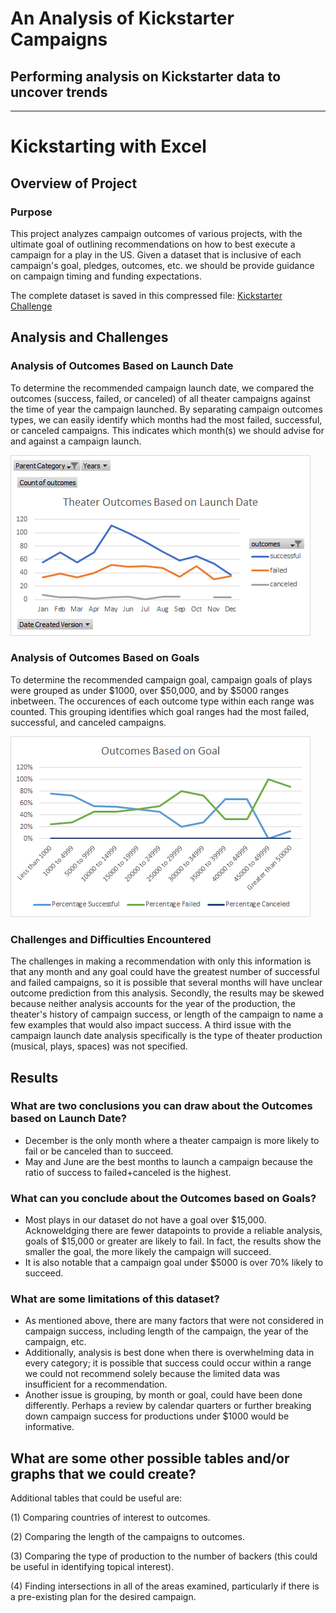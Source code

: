 # An Analysis of Kickstarter Campaigns
Performing analysis on Kickstarter data to uncover trends
---
---
# Kickstarting with Excel

## Overview of Project
### Purpose
This project analyzes campaign outcomes of various projects, with the ultimate goal of outlining recommendations on how to best execute a campaign for a play in the US. Given a dataset that is inclusive of each campaign's goal, pledges, outcomes, etc. we should be provide guidance on campaign timing and funding expectations.

The complete dataset is saved in this compressed file: [Kickstarter Challenge](https://github.com/emilymcdaniel/kickstarter-analysis/blob/master/Kickstarter_Challenge.xlsx%20-%20Copy.zip)

## Analysis and Challenges
### Analysis of Outcomes Based on Launch Date
To determine the recommended campaign launch date, we compared the outcomes (success, failed, or canceled) of all theater campaigns against the time of year the campaign launched. By separating campaign outcomes types, we can easily identify which months had the most failed, successful, or canceled campaigns. This indicates which month(s) we should advise for and against a campaign launch. 

![Theater Outcomes vs Launch](https://raw.githubusercontent.com/emilymcdaniel/kickstarter-analysis/master/Resources/Theater_Outcomes_vs_Launch.png)

### Analysis of Outcomes Based on Goals
To determine the recommended campaign goal, campaign goals of plays were grouped as under $1000, over $50,000, and by $5000 ranges inbetween. The occurences of each outcome type within each range was counted. This grouping identifies which goal ranges had the most failed, successful, and canceled campaigns. 

![Outcomes vs Goals](https://raw.githubusercontent.com/emilymcdaniel/kickstarter-analysis/master/Resources/Outcomes_vs_Goals.png)

### Challenges and Difficulties Encountered
The challenges in making a recommendation with only this information is that any month and any goal could have the greatest number of successful and failed campaigns, so it is possible that several months will have unclear outcome prediction from this analysis.
Secondly, the results may be skewed because neither analysis accounts for the year of the production, the theater's history of campaign success, or length of the campaign to name a few examples that would also impact success.
A third issue with the campaign launch date analysis specifically is the type of theater production (musical, plays, spaces) was not specified.

## Results

### What are two conclusions you can draw about the Outcomes based on Launch Date?

- December is the only month where a theater campaign is more likely to fail or be canceled than to succeed. 
- May and June are the best months to launch a campaign because the ratio of success to failed+canceled is the highest.

### What can you conclude about the Outcomes based on Goals?

- Most plays in our dataset do not have a goal over $15,000. Acknoweldging there are fewer datapoints to provide a reliable analysis, goals of $15,000 or greater are likely to fail. In fact, the results show the smaller the goal, the more likely the campaign will succeed. 
- It is also notable that a campaign goal under $5000 is over 70% likely to succeed. 

### What are some limitations of this dataset?

- As mentioned above, there are many factors that were not considered in campaign success, including length of the campaign, the year of the campaign, etc. 
- Additionally, analysis is best done when there is overwhelming data in every category; it is possible that success could occur within a range we could not recommend solely because the limited data was insufficient for a recommendation.
- Another issue is grouping, by month or goal, could have been done differently. Perhaps a review by calendar quarters or further breaking down campaign success for productions under $1000 would be informative.

## What are some other possible tables and/or graphs that we could create?

Additional tables that could be useful are:

(1) Comparing countries of interest to outcomes.

(2) Comparing the length of the campaigns to outcomes.

(3) Comparing the type of production to the number of backers (this could be useful in identifying topical interest).

(4) Finding intersections in all of the areas examined, particularly if there is a pre-existing plan for the desired campaign.
